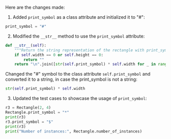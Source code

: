 Here are the changes made:

1. Added `print_symbol` as a class attribute and initialized it to "#":

```python
print_symbol = "#"
```

2. Modified the `__str__` method to use the `print_symbol` attribute:

```python
def __str__(self):
    """Return the string representation of the rectangle with print_symbol"""
    if self.width == 0 or self.height == 0:
        return ""
    return "\n".join([str(self.print_symbol) * self.width for _ in range(self.height)])
```

Changed the "#" symbol to the class attribute `self.print_symbol` and converted it to a string, in case the print_symbol is not a string:

```python
str(self.print_symbol) * self.width
```

3. Updated the test cases to showcase the usage of `print_symbol`:

```python
r3 = Rectangle(2, 4)
Rectangle.print_symbol = "*"
print(r3)
r3.print_symbol = "$"
print(r3)
print("Number of instances:", Rectangle.number_of_instances)
```